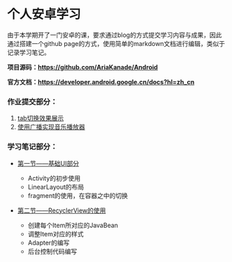 # 个人安卓学习

由于本学期开了一门安卓的课，要求通过blog的方式提交学习内容与成果，因此通过搭建一个github page的方式，使用简单的markdown文档进行编辑，类似于记录学习笔记。

**项目源码：https://github.com/AriaKanade/Android**

**官方文档：https://developer.android.google.cn/docs?hl=zh_cn**

### 作业提交部分：

1. [tab切换效果展示](markdown/exercise/ex1.md) 
2. [使用广播实现音乐播放器](markdown/exercise/ex2.md)



### 学习笔记部分：

- [第一节——基础UI部分](markdown/note/Chap1.md)

  - Activity的初步使用
  - LinearLayout的布局
  - fragment的使用，在容器之中的切换
  
- [第二节——RecyclerView的使用](markdown/note/Chap2.md)

  - 创建每个Item所对应的JavaBean
  - 调整Item对应的样式
  - Adapter的编写
  - 后台控制代码编写
  
  
  
  
  
  